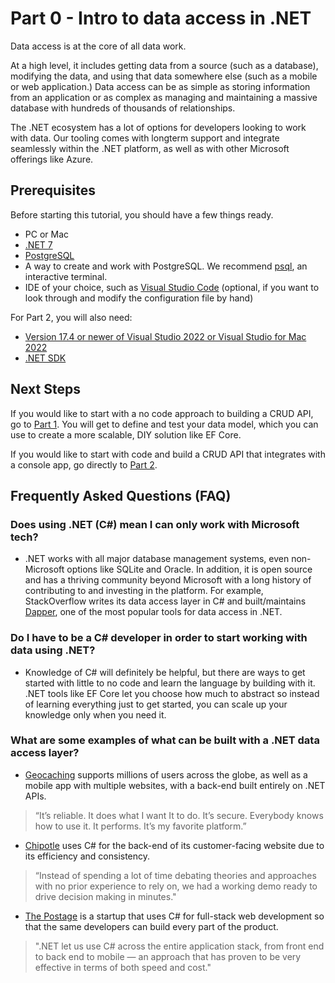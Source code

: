# Part 0 - Intro to data access in .NET

Data access is at the core of all data work. 

At a high level, it includes getting data from a source (such as a database), modifying the data, and using that data somewhere else (such as a mobile or web application.) Data access can be as simple as storing information from an application or as complex as managing and maintaining a massive database with hundreds of thousands of relationships.

The .NET ecosystem has a lot of options for developers looking to work with data. Our tooling comes with longterm support and integrate seamlessly within the .NET platform, as well as with other Microsoft offerings like Azure.

## Prerequisites

Before starting this tutorial, you should have a few things ready.

- PC or Mac
- [.NET 7](https://dotnet.microsoft.com/en-us/download/dotnet/7.0)
- [PostgreSQL](https://www.postgresql.org/docs/9.2/tutorial-install.html)
- A way to create and work with PostgreSQL. We recommend [psql](https://www.postgresql.org/docs/9.6/app-psql.html), an interactive terminal.
- IDE of your choice, such as [Visual Studio Code](https://code.visualstudio.com/) (optional, if you want to look through and modify the configuration file by hand)

For Part 2, you will also need:

- [Version 17.4 or newer of Visual Studio 2022 or Visual Studio for Mac 2022](https://visualstudio.microsoft.com/downloads/)
- [.NET SDK](https://dotnet.microsoft.com/en-us/download/visual-studio-sdks)

## Next Steps

If you would like to start with a no code approach to building a CRUD API, go to [Part 1](/part-1-dab/README.md). You will get to define and test your data model, which you can use to create a more scalable, DIY solution like EF Core.

If you would like to start with code and build a CRUD API that integrates with a console app, go directly to [Part 2](../part-2-efcore/).

## Frequently Asked Questions (FAQ)

### Does using .NET (C#) mean I can only work with Microsoft tech?

- .NET works with all major database management systems, even non-Microsoft options like SQLite and Oracle. In addition, it is open source and has a thriving community beyond Microsoft with a long history of contributing to and investing in the platform. For example, StackOverflow writes its data access layer in C# and built/maintains [Dapper](https://github.com/DapperLib/Dapper), one of the most popular tools for data access in .NET.

### Do I have to be a C# developer in order to start working with data using .NET?

- Knowledge of C# will definitely be helpful, but there are ways to get started with little to no code and learn the language by building with it. .NET tools like EF Core let you choose how much to abstract so instead of learning everything just to get started, you can scale up your knowledge only when you need it.

### What are some examples of what can be built with a .NET data access layer?

- [Geocaching](https://www.youtube.com/watch?v=xKnW6llLyig) supports millions of users across the globe, as well as a mobile app with multiple websites, with a back-end built entirely on .NET APIs.

> “It’s reliable. It does what I want It to do. It’s secure. Everybody knows how to use it. It performs. It’s my favorite platform.”

- [Chipotle](https://customers.microsoft.com/en-us/story/787157-chipotle-retailers-azure) uses C# for the back-end of its customer-facing website due to its efficiency and consistency.

> “Instead of spending a lot of time debating theories and approaches with no prior experience to rely on, we had a working demo ready to drive decision making in minutes."

- [The Postage](https://customers.microsoft.com/en-ca/story/1338933582129668706-the-postage-professional-services-azure) is a startup that uses C# for full-stack web development so that the same developers can build every part of the product.

> ".NET let us use C# across the entire application stack, from front end to back end to mobile — an approach that has proven to be very effective in terms of both speed and cost."
